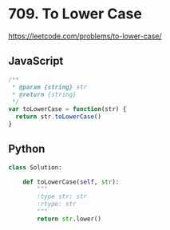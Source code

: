 # 709. To Lower Case

https://leetcode.com/problems/to-lower-case/

## JavaScript

```js
/**
 * @param {string} str
 * @return {string}
 */
var toLowerCase = function(str) {
  return str.toLowerCase()
}
```

## Python

```py
class Solution:

    def toLowerCase(self, str):
        """
        :type str: str
        :rtype: str
        """
        return str.lower()
```
